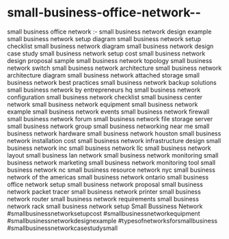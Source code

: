 # small-business-office-network--
small business office network :- small business network design example small business network setup diagram small business network setup checklist small business network diagram small business network design case study small business network setup cost small business network design proposal sample small business network topology small business network switch small business network architecture small business network architecture diagram small business network attached storage small business network best practices small business network backup solutions small business network by entrepreneurs hq small business network configuration small business network checklist small business center network small business network equipment small business network example small business network events small business network firewall small business network forum small business network file storage server small business network group small business networking near me small business network hardware small business network houston small business network installation cost small business network infrastructure design small business network inc small business network llc small business network layout small business lan network small business network monitoring small business network marketing small business network monitoring tool small business network nc small business resource network nyc small business network of the americas small business network ontario small business office network setup small business network proposal small business network packet tracer small business network printer small business network router small business network requirements small business network rack small business network setup Small Bussiness Network #smallbusinessnetworksetupcost #smallbusinessnetworkequipment #smallbusinessnetworkdesignexample #typesofnetworksforsmallbusiness #smallbusinessnetworkcasestudysmall

